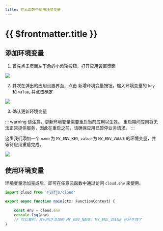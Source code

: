 ```yaml
---
title: 在云函数中使用环境变量
---
```


# {{ $frontmatter.title }}


## 添加环境变量

1. 首先点击页面左下角的小齿轮按钮，打开应用设置页面

![](https://oss.lafyun.com/bstqua-images/add-env-step1.png)


2. 其次在弹出的应用设置界面，点击 新增环境变量按钮，输入环境变量的 `key` 和 `value`, 并点击确定

![](https://oss.lafyun.com/bstqua-images/add-env-step2.png)

3. 确认更新环境变量

::: warning
请注意，更新环境变量需要重启当前应用以生效。
重启期间应用将无法正常提供服务，因此在重启之前，请确保应用已暂停业务请求。
:::

这里我们添加一个 `name` 为 `MY_ENV_KEY`, `value` 为 `MY_ENV_VALUE` 的环境变量，并等待应用重启完成。

![](https://oss.lafyun.com/bstqua-images/add-env-step3.png)


## 使用环境变量

环境变量添加完成后，即可在任意云函数中通过访问 `cloud.env` 来使用。

```typescript
import cloud from '@lafjs/cloud'

export async function main(ctx: FunctionContext) {
  
    const env = cloud.env
    console.log(env)
    // 可以看到，我们刚才添加的 MY_ENV_NAME: MY_ENV_VALUE 已经生效了
}

```

